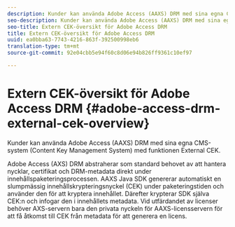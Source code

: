 ```yaml
---
description: Kunder kan använda Adobe Access (AAXS) DRM med sina egna CMS-system (Content Key Management System) med funktionen External CEK.
seo-description: Kunder kan använda Adobe Access (AAXS) DRM med sina egna CMS-system (Content Key Management System) med funktionen External CEK.
seo-title: Extern CEK-översikt för Adobe Access DRM
title: Extern CEK-översikt för Adobe Access DRM
uuid: ea0bba63-7743-4216-863f-392500998eb6
translation-type: tm+mt
source-git-commit: 92e04cbb5e94f60c8d06e94b826ff9361c10ef97

---
```



# Extern CEK-översikt för Adobe Access DRM {#adobe-access-drm-external-cek-overview}

Kunder kan använda Adobe Access (AAXS) DRM med sina egna CMS-system (Content Key Management System) med funktionen External CEK.

Adobe Access (AXS) DRM abstraherar som standard behovet av att hantera nycklar, certifikat och DRM-metadata direkt under innehållspaketeringsprocessen. AAXS Java SDK genererar automatiskt en slumpmässig innehållskrypteringsnyckel (CEK) under paketeringstiden och använder den för att kryptera innehållet. Därefter krypterar SDK själva CEK:n och infogar den i innehållets metadata. Vid utfärdandet av licenser behöver AXS-servern bara den privata nyckeln för AAXS-licensservern för att få åtkomst till CEK från metadata för att generera en licens.
